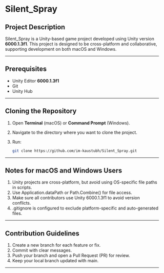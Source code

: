# Silent_Spray

##  Project Description
Silent_Spray is a Unity-based game project developed using Unity version **6000.1.3f1**. This project is designed to be cross-platform and collaborative, supporting development on both macOS and Windows.

---

##  Prerequisites
- Unity Editor **6000.1.3f1**
- Git
- Unity Hub 

---

##  Cloning the Repository

1. Open **Terminal** (macOS) or **Command Prompt** (Windows).
2. Navigate to the directory where you want to clone the project.
3. Run:

   ```bash
   git clone https://github.com/im-kaustubh/Silent_Spray.git
   ```
---
## Notes for macOS and Windows Users
1. Unity projects are cross-platform, but avoid using OS-specific file paths in scripts.
2. Use Application.dataPath or Path.Combine() for file access.
3. Make sure all contributors use Unity 6000.1.3f1 to avoid version conflicts.
4. .gitignore is configured to exclude platform-specific and auto-generated files.

---
## Contribution Guidelines
1. Create a new branch for each feature or fix.
2. Commit with clear messages.
3. Push your branch and open a Pull Request (PR) for review.
4. Keep your local branch updated with main.

---
